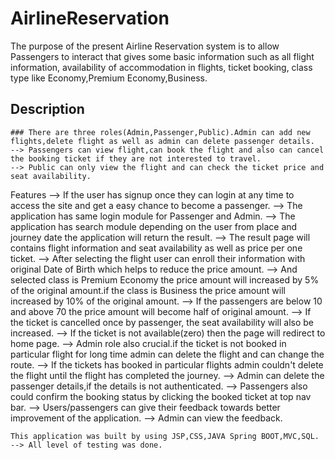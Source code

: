 # AirlineReservation
The purpose of the present Airline Reservation system is to allow Passengers to interact that gives some basic information such as all  flight information,
availability of accommodation in flights, ticket booking, class type like  Economy,Premium Economy,Business.


## Description
    ### There are three roles(Admin,Passenger,Public).Admin can add new flights,delete flight as well as admin can delete passenger details.
    --> Passengers can view flight,can book the flight and also can cancel the booking ticket if they are not interested to travel.
    --> Public can only view the flight and can check the ticket price and seat availability.
    

Features
    --> If the user has signup once they can login at any time to access the site and get a easy chance to become a passenger.
    --> The application has same login module for Passenger and Admin. 
    --> The application has search module depending on the user from place and journey date the application will return the result.
    --> The result page will contains flight information and seat availability as well as price per one ticket.
    --> After selecting the flight user can enroll their information with original Date of Birth which helps to reduce the price amount.
    --> And selected class is Premium Economy the price amount will increased by 5% of the original amount.if the class is Business the price amount
        will increased by 10% of the original amount.
    --> If the passengers are below 10 and above 70 the price amount will become half of original amount.
    --> If the ticket is cancelled once by passenger, the seat availability will also be increased. 
    --> If the ticket is not available(zero) then the page will redirect to home page.
    --> Admin role also crucial.if the ticket is not booked in particular flight for long time admin can delete the flight and can change the route.
    --> If the tickets has booked in particular flights admin couldn't delete the flight until the flight has completed the journey.
    --> Admin can delete the passenger details,if the details is not authenticated.
    --> Passengers also could confirm the booking status by clicking the booked ticket at top nav bar.
    --> Users/passengers can give their feedback towards better improvement of the application.
    --> Admin can view the feedback.
    
    This application was built by using JSP,CSS,JAVA Spring BOOT,MVC,SQL.
    --> All level of testing was done.



    
    
    

    
    
